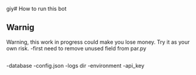 giy# How to run this bot

## Warnig 

Warning, this work in progress could make you lose money. Try it as your own risk.
-first need to remove unused field from par.py

## 

-database
-config.json
-logs dir
-environment
-api_key
